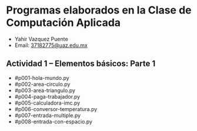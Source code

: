 # Programas elaborados en la Clase de Computación Aplicada

- Yahir Vazquez Puente
- Email: 37182775@uaz.edu.mx

## Actividad 1 – Elementos básicos: Parte 1

- #p001-hola-mundo.py
- #p002-area-circulo.py
- #p003-area-triangulo.py
- #p004-paga-trabajador.py
- #p005-calculadora-imc.py
- #p006-conversor-temperatura.py
- #p007-entrada-multiple.py
- #p008-entrada-con-espacio.py